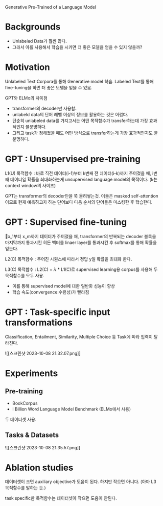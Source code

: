 Generative Pre-Trained of a Language Model

# Backgrounds

- Unlabeled Data가 훨씬 많다.
- 그래서 이를 사용해서 학습을 시키면 더 좋은 모델을 얻을 수 있지 않을까?

# Motivation

Unlabeled Text Corpora를 통해 Generative model 학습.
Labeled Text를 통해 fine-tuning을 하면 더 좋은 모델을 얻을 수 있음.

GPT와 ELMo의 차이점
- transformer의 decoder만 사용함.
- unlabeld data의 단어 레벨 이상의 정보를 활용하는 것은 어렵다.
- 단순히 unlabeled data를 가지고서는 어떤 목적함수가 transfer하는데 가장 효과적인지 불분명하다.
- 그리고 task가 정해졌을 때도 어떤 방식으로 transfer하는게 가장 효과적인지도 불분명하다.

# GPT : Unsupervised pre-training

L1(U) 목적함수 : 바로 직전 데이터(i-1)부터 k번째 전 데이터(i-k)까지 주어졌을 때, i번째 데이터일 확률을 최대화하는게 unsupervised language model의 목적이다. (k는 context window의 사이즈)

GPT는 transformer의 decoder만을 쭉 올려쌓는것.
이들은 masked self-attention이므로 현재 예측하고자 하는 단어보다 다음 순서의 단어들은 마스킹한 후 학습한다.

# GPT : Supervised fine-tuning

x_1부터 x_m까지 데이터가 주어졌을 때, transformer의 반복되는 decoder 블록을 마지막까지 통과시킨 히든 벡터를 linaer layer를 통과시킨 후 softmax를 통해 확률을 얻는다.

L2(C) 목적함수 : 주어진 시퀀스에 따라서 정답 y일 확률을 최대화 한다.

L3(C) 목적함수 : L2(C) + $\lambda$ * L1(C)로 supervised learning용 corpus를 사용해 두 목적함수를 모두 사용.

- 이를 통해 supervised model에 대한 일반화 성능이 향상
- 학습 속도(convergence:수렴성)가 빨라짐

# GPT : Task-specific input transformations

Classification, Entailment, Similarity, Multiple Choice 등 Task에 따라 입력이 달라진다.

![[스크린샷 2023-10-08 21.32.07.png]]

# Experiments

## Pre-training

- BookCorpus
- I Billion Word Language Model Benchmark (ELMo에서 사용)

두 데이터셋 사용.

## Tasks & Datasets

![[스크린샷 2023-10-08 21.35.57.png]]

# Ablation studies

데이터셋이 크면 auxiliary objective가 도움이 된다. 하지만 작으면 아니다. (아마 L3 목적함수를 말하는 듯.)

task specific한 목적함수는 데이터셋이 작으면 도움이 안된다.